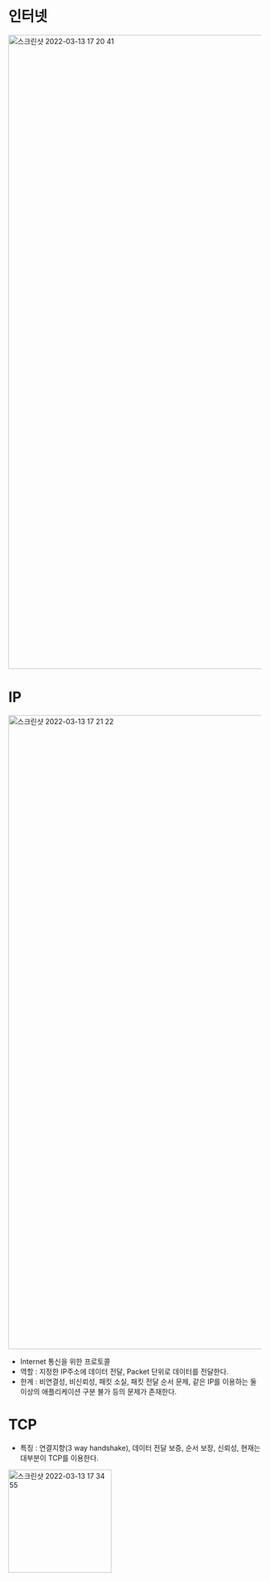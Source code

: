 인터넷
====
<img width="1262" alt="스크린샷 2022-03-13 17 20 41" src="https://user-images.githubusercontent.com/70207093/158051284-7412fadc-f2b3-4011-be1d-dd6f753a35f5.png">

IP
==
<img width="1262" alt="스크린샷 2022-03-13 17 21 22" src="https://user-images.githubusercontent.com/70207093/158051306-fac84fe4-08af-4f76-82df-7fa018bb0cf7.png">

* Internet 통신을 위한 프로토콜
* 역할 : 지정한 IP주소에 데이터 전달, Packet 단위로 데이터를 전달한다.
* 한계 : 비연결성, 비신뢰성, 패킷 소실, 패킷 전달 순서 문제, 같은 IP를 이용하는 둘 이상의 애플리케이션 구분 불가 등의 문제가 존재한다.

TCP
===
* 특징 : 연결지향(3 way handshake), 데이터 전달 보증, 순서 보장, 신뢰성, 현재는 대부분이 TCP를 이용한다.

<img width="205" alt="스크린샷 2022-03-13 17 34 55" src="https://user-images.githubusercontent.com/70207093/158051676-c8bd4cb6-ef04-4d71-a678-d611341d23a2.png">
